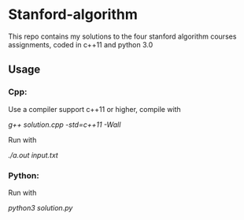 # Stanford-algorithm
This repo contains my solutions to the four stanford algorithm courses assignments, coded in c++11 and python 3.0
## Usage
### Cpp: 
Use a compiler support c++11 or higher, compile with 

*g++ solution.cpp -std=c++11 -Wall*

Run with 

*./a.out input.txt*

### Python: 
Run with 

*python3 solution.py*

